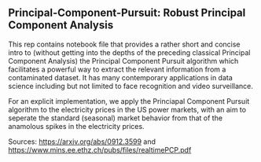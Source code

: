 ## Principal-Component-Pursuit: Robust Principal Component Analysis

This rep contains notebook file that provides a rather short and concise intro to (without getting into the depths of the preceding classical Principal Component Analysis) the Principal Component Pursuit algorithm which facilitates a powerful way to extract the relevant information from a contaminated dataset. It has many contemporary applications in data science including but not limited to face recognition and video surveillance. 

For an explicit implementation, we apply the Princiapal Component Pursuit algorithm to the electricity prices in the US power markets, with an aim to seperate the standard (seasonal) market behavior from that of the anamolous spikes in the electricity prices. 

Sources: https://arxiv.org/abs/0912.3599 and https://www.mins.ee.ethz.ch/pubs/files/realtimePCP.pdf

